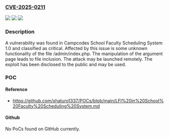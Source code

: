 ### [CVE-2025-0211](https://cve.mitre.org/cgi-bin/cvename.cgi?name=CVE-2025-0211)
![](https://img.shields.io/static/v1?label=Product&message=School%20Faculty%20Scheduling%20System&color=blue)
![](https://img.shields.io/static/v1?label=Version&message=%3D%201.0%20&color=brighgreen)
![](https://img.shields.io/static/v1?label=Vulnerability&message=File%20Inclusion&color=brighgreen)

### Description

A vulnerability was found in Campcodes School Faculty Scheduling System 1.0 and classified as critical. Affected by this issue is some unknown functionality of the file /admin/index.php. The manipulation of the argument page leads to file inclusion. The attack may be launched remotely. The exploit has been disclosed to the public and may be used.

### POC

#### Reference
- https://github.com/shaturo1337/POCs/blob/main/LFI%20in%20School%20Faculty%20Scheduling%20System.md

#### Github
No PoCs found on GitHub currently.

